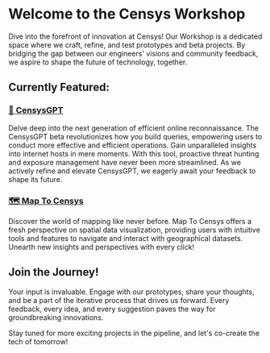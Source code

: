 # Welcome to the Censys Workshop

Dive into the forefront of innovation at Censys! Our Workshop is a dedicated space where we craft, refine, and test prototypes and beta projects. By bridging the gap between our engineers' visions and community feedback, we aspire to shape the future of technology, together.

## Currently Featured:

### [🤖 **CensysGPT**](https://gpt.censys.io/)
Delve deep into the next generation of efficient online reconnaissance. The CensysGPT beta revolutionizes how you build queries, empowering users to conduct more effective and efficient operations. Gain unparalleled insights into internet hosts in mere moments. With this tool, proactive threat hunting and exposure management have never been more streamlined. As we actively refine and elevate CensysGPT, we eagerly await your feedback to shape its future.

### [🗺️ **Map To Censys**](https://workshop.censys.io/map-to-censys/)
Discover the world of mapping like never before. Map To Censys offers a fresh perspective on spatial data visualization, providing users with intuitive tools and features to navigate and interact with geographical datasets. Unearth new insights and perspectives with every click!

## Join the Journey!

Your input is invaluable. Engage with our prototypes, share your thoughts, and be a part of the iterative process that drives us forward. Every feedback, every idea, and every suggestion paves the way for groundbreaking innovations.

Stay tuned for more exciting projects in the pipeline, and let's co-create the tech of tomorrow!
